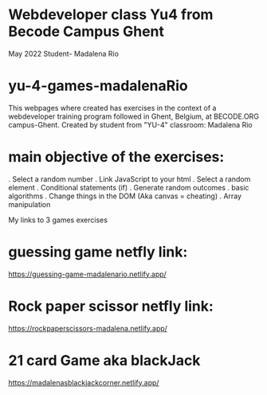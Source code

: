 # Webdeveloper class Yu4 from Becode Campus Ghent
May 2022
Student- Madalena Rio

# yu-4-games-madalenaRio
This webpages where created has exercises in the context of a webdeveloper training program followed in Ghent, Belgium, at BECODE.ORG campus-Ghent.
Created by student from "YU-4" classroom: Madalena Rio

# main objective of the exercises:
. Select a random number
. Link JavaScript to your html
. Select a random element
. Conditional statements (if)
. Generate random outcomes
. basic algorithms
. Change things in the DOM (Aka canvas = cheating)
. Array manipulation


My links to 3 games exercises

# guessing game netfly link:
https://guessing-game-madalenario.netlify.app/

# Rock paper scissor netfly link:
https://rockpaperscissors-madalena.netlify.app/

# 21 card Game aka blackJack
https://madalenasblackjackcorner.netlify.app/



